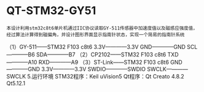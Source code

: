 # QT-STM32-GY51
	本设计利用stm32c8t6单片机通过IIC协议读取GY-511传感器中加速度值以及磁感应强度值，经过算法计算得到磁偏角，并设计图形界面显示指南针状态，实现一个简易的指南针系统
  （1）GY-511——STM32 F103 c8t6
3.3V————3.3V
GND————GND
SCL————B6
SDA————B7
（2）CP2102——STM32 F103 c8t6
TXD————A10
RXD————A9
（3）ST-Link——STM32 F103 c8t6
GND————GND
3.3V————3.3V
SWDIO————SWDIO
SWCLK————SWCLK
5.运行环境
STM32程序：Keil uVision5
Qt程序：Qt Creato 4.8.2 Qt5.12.1
